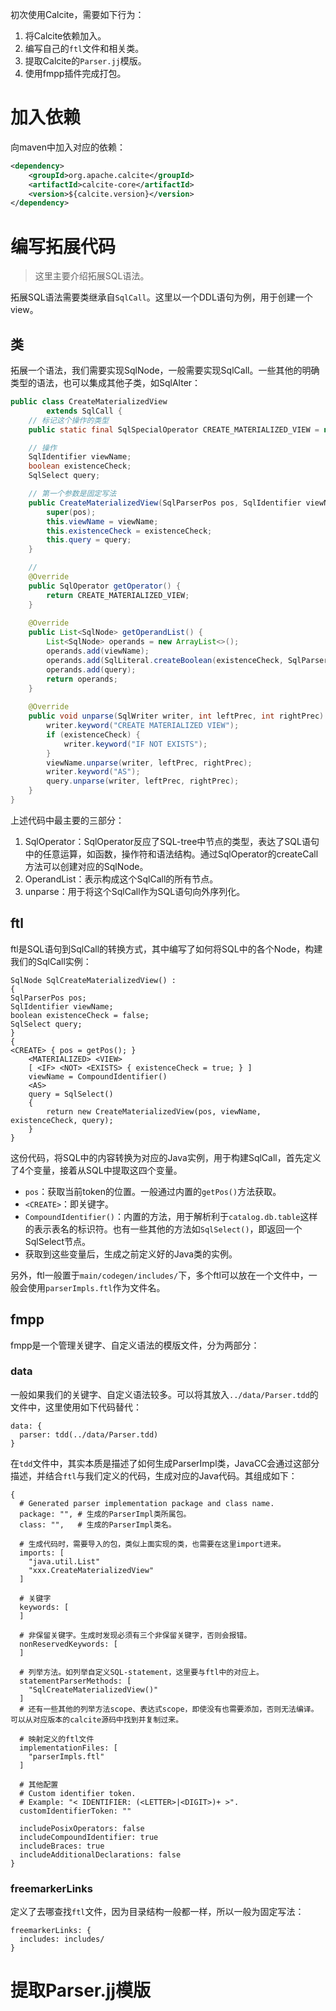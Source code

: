 初次使用Calcite，需要如下行为：
1. 将Calcite依赖加入。
2. 编写自己的`ftl`文件和相关类。
3. 提取Calcite的`Parser.jj`模版。
4. 使用fmpp插件完成打包。

# 加入依赖
向maven中加入对应的依赖：
```xml
<dependency>  
    <groupId>org.apache.calcite</groupId>  
    <artifactId>calcite-core</artifactId>  
    <version>${calcite.version}</version>  
</dependency>
```
# 编写拓展代码
> 这里主要介绍拓展SQL语法。

拓展SQL语法需要类继承自`SqlCall`。这里以一个DDL语句为例，用于创建一个view。
## 类
拓展一个语法，我们需要实现SqlNode，一般需要实现SqlCall。一些其他的明确类型的语法，也可以集成其他子类，如SqlAlter：

```java
public class CreateMaterializedView  
        extends SqlCall {
    // 标记这个操作的类型
    public static final SqlSpecialOperator CREATE_MATERIALIZED_VIEW = new SqlSpecialOperator("CREATE_MATERIALIZED_VIEW", SqlKind.OTHER_DDL);  

    // 操作
    SqlIdentifier viewName;  
    boolean existenceCheck;  
    SqlSelect query;  

	// 第一个参数是固定写法
    public CreateMaterializedView(SqlParserPos pos, SqlIdentifier viewName, boolean existenceCheck, SqlSelect query) {  
        super(pos);  
        this.viewName = viewName;  
        this.existenceCheck = existenceCheck;  
        this.query = query;  
    }  

	// 
    @Override  
    public SqlOperator getOperator() {  
        return CREATE_MATERIALIZED_VIEW;  
    }  
  
    @Override  
    public List<SqlNode> getOperandList() {  
        List<SqlNode> operands = new ArrayList<>();  
        operands.add(viewName);  
        operands.add(SqlLiteral.createBoolean(existenceCheck, SqlParserPos.ZERO));  
        operands.add(query);  
        return operands;  
    }  
  
    @Override  
    public void unparse(SqlWriter writer, int leftPrec, int rightPrec) {  
        writer.keyword("CREATE MATERIALIZED VIEW");  
        if (existenceCheck) {  
            writer.keyword("IF NOT EXISTS");  
        }  
        viewName.unparse(writer, leftPrec, rightPrec);  
        writer.keyword("AS");  
        query.unparse(writer, leftPrec, rightPrec);  
    }  
}
```
上述代码中最主要的三部分：
1. SqlOperator：SqlOperator反应了SQL-tree中节点的类型，表达了SQL语句中的任意运算，如函数，操作符和语法结构。通过SqlOperator的createCall方法可以创建对应的SqlNode。
2. OperandList：表示构成这个SqlCall的所有节点。
3. unparse：用于将这个SqlCall作为SQL语句向外序列化。
## ftl
ftl是SQL语句到SqlCall的转换方式，其中编写了如何将SQL中的各个Node，构建我们的SqlCall实例：
```ftl
SqlNode SqlCreateMaterializedView() :  
{  
SqlParserPos pos;  
SqlIdentifier viewName;  
boolean existenceCheck = false;  
SqlSelect query;  
}  
{  
<CREATE> { pos = getPos(); }  
    <MATERIALIZED> <VIEW>  
    [ <IF> <NOT> <EXISTS> { existenceCheck = true; } ]  
    viewName = CompoundIdentifier()  
    <AS>  
    query = SqlSelect()  
    {  
        return new CreateMaterializedView(pos, viewName, existenceCheck, query);  
    }  
}
```
这份代码，将SQL中的内容转换为对应的Java实例，用于构建SqlCall，首先定义了4个变量，接着从SQL中提取这四个变量。
- `pos`：获取当前token的位置。一般通过内置的`getPos()`方法获取。
- `<CREATE>`：即关键字。
- `CompoundIdentifier()`：内置的方法，用于解析利于`catalog.db.table`这样的表示表名的标识符。也有一些其他的方法如`SqlSelect()`，即返回一个SqlSelect节点。
- 获取到这些变量后，生成之前定义好的Java类的实例。

另外，ftl一般置于`main/codegen/includes/`下，多个ftl可以放在一个文件中，一般会使用`parserImpls.ftl`作为文件名。
## fmpp
fmpp是一个管理关键字、自定义语法的模版文件，分为两部分：
### data
一般如果我们的关键字、自定义语法较多。可以将其放入`../data/Parser.tdd`的文件中，这里使用如下代码替代：
```
data: {
  parser: tdd(../data/Parser.tdd)
}
```

在`tdd`文件中，其实本质是描述了如何生成ParserImpl类，JavaCC会通过这部分描述，并结合`ftl`与我们定义的代码，生成对应的Java代码。其组成如下：
```
{
  # Generated parser implementation package and class name.
  package: "", # 生成的ParserImpl类所属包。
  class: "",   # 生成的ParserImpl类名。
  
  # 生成代码时，需要导入的包，类似上面实现的类，也需要在这里import进来。
  imports: [
    "java.util.List"
    "xxx.CreateMaterializedView"
  ]

  # 关键字
  keywords: [
  ]

  # 非保留关键字。生成时发现必须有三个非保留关键字，否则会报错。
  nonReservedKeywords: [
  ]

  # 列举方法。如列举自定义SQL-statement，这里要与ftl中的对应上。
  statementParserMethods: [
    "SqlCreateMaterializedView()"
  ]
  # 还有一些其他的列举方法scope、表达式scope，即使没有也需要添加，否则无法编译。可以从对应版本的calcite源码中找到并复制过来。

  # 映射定义的ftl文件
  implementationFiles: [
    "parserImpls.ftl"
  ]

  # 其他配置
  # Custom identifier token.  
  # Example: "< IDENTIFIER: (<LETTER>|<DIGIT>)+ >".  
  customIdentifierToken: ""  
  
  includePosixOperators: false  
  includeCompoundIdentifier: true  
  includeBraces: true  
  includeAdditionalDeclarations: false
}
```
### freemarkerLinks
定义了去哪查找`ftl`文件，因为目录结构一般都一样，所以一般为固定写法：
```
freemarkerLinks: {  
  includes: includes/  
}
```

# 提取Parser.jj模版
